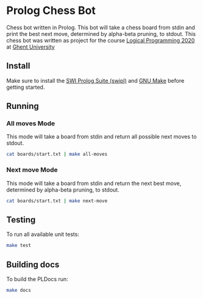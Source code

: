 # Prolog Chess Bot

Chess bot written in Prolog. This bot will take a chess board from stdin and print the best next move, determined by alpha-beta pruning, to stdout.
This chess bot was written as project for the course [Logical Programming 2020](https://studiegids.ugent.be/2020/EN/studiefiches/C003783.pdf) at [Ghent University](https://ugent.be)

## Install

Make sure to install the [SWI Prolog Suite (swipl)](https://www.swi-prolog.org/download/stable) and [GNU Make](https://www.gnu.org/software/make/) before getting started.

## Running

### All moves Mode

This mode will take a board from stdin and return all possible next moves to stdout.

```bash
cat boards/start.txt | make all-moves
```

### Next move Mode

This mode will take a board from stdin and return the next best move, determined by alpha-beta pruning, to stdout.

```bash
cat boards/start.txt | make next-move
```

## Testing

To run all available unit tests:

```bash
make test
```

## Building docs

To build the PLDocs run:

```bash
make docs
```
